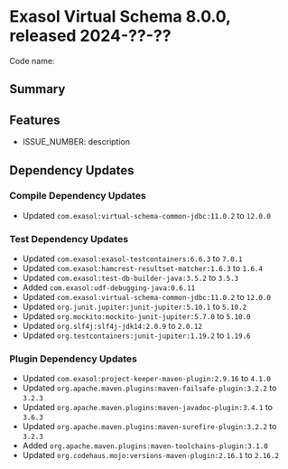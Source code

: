 # Exasol Virtual Schema 8.0.0, released 2024-??-??

Code name:

## Summary

## Features

* ISSUE_NUMBER: description

## Dependency Updates

### Compile Dependency Updates

* Updated `com.exasol:virtual-schema-common-jdbc:11.0.2` to `12.0.0`

### Test Dependency Updates

* Updated `com.exasol:exasol-testcontainers:6.6.3` to `7.0.1`
* Updated `com.exasol:hamcrest-resultset-matcher:1.6.3` to `1.6.4`
* Updated `com.exasol:test-db-builder-java:3.5.2` to `3.5.3`
* Added `com.exasol:udf-debugging-java:0.6.11`
* Updated `com.exasol:virtual-schema-common-jdbc:11.0.2` to `12.0.0`
* Updated `org.junit.jupiter:junit-jupiter:5.10.1` to `5.10.2`
* Updated `org.mockito:mockito-junit-jupiter:5.7.0` to `5.10.0`
* Updated `org.slf4j:slf4j-jdk14:2.0.9` to `2.0.12`
* Updated `org.testcontainers:junit-jupiter:1.19.2` to `1.19.6`

### Plugin Dependency Updates

* Updated `com.exasol:project-keeper-maven-plugin:2.9.16` to `4.1.0`
* Updated `org.apache.maven.plugins:maven-failsafe-plugin:3.2.2` to `3.2.3`
* Updated `org.apache.maven.plugins:maven-javadoc-plugin:3.4.1` to `3.6.3`
* Updated `org.apache.maven.plugins:maven-surefire-plugin:3.2.2` to `3.2.3`
* Added `org.apache.maven.plugins:maven-toolchains-plugin:3.1.0`
* Updated `org.codehaus.mojo:versions-maven-plugin:2.16.1` to `2.16.2`
